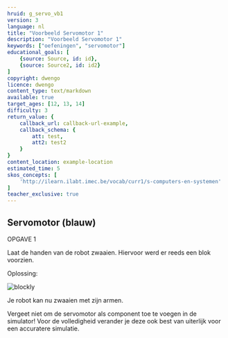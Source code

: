 ```yaml
---
hruid: g_servo_vb1
version: 3
language: nl
title: "Voorbeeld Servomotor 1"
description: "Voorbeeld Servomotor 1"
keywords: ["oefeningen", "servomotor"]
educational_goals: [
    {source: Source, id: id}, 
    {source: Source2, id: id2}
]
copyright: dwengo
licence: dwengo
content_type: text/markdown
available: true
target_ages: [12, 13, 14]
difficulty: 3
return_value: {
    callback_url: callback-url-example,
    callback_schema: {
        att: test,
        att2: test2
    }
}
content_location: example-location
estimated_time: 5
skos_concepts: [
    'http://ilearn.ilabt.imec.be/vocab/curr1/s-computers-en-systemen'
]
teacher_exclusive: true
---
```

## Servomotor (blauw)

OPGAVE 1

Laat de handen van de robot zwaaien. Hiervoor werd er reeds een blok voorzien.

Oplossing:  

![blockly](@learning-object/servo_m1/nl/3)

Je robot kan nu zwaaien met zijn armen.

<div class="alert alert-box alert-danger">
Vergeet niet om de servomotor als component toe te voegen in de simulator! Voor de volledigheid verander je deze ook best van uiterlijk voor een accuratere simulatie.
</div>